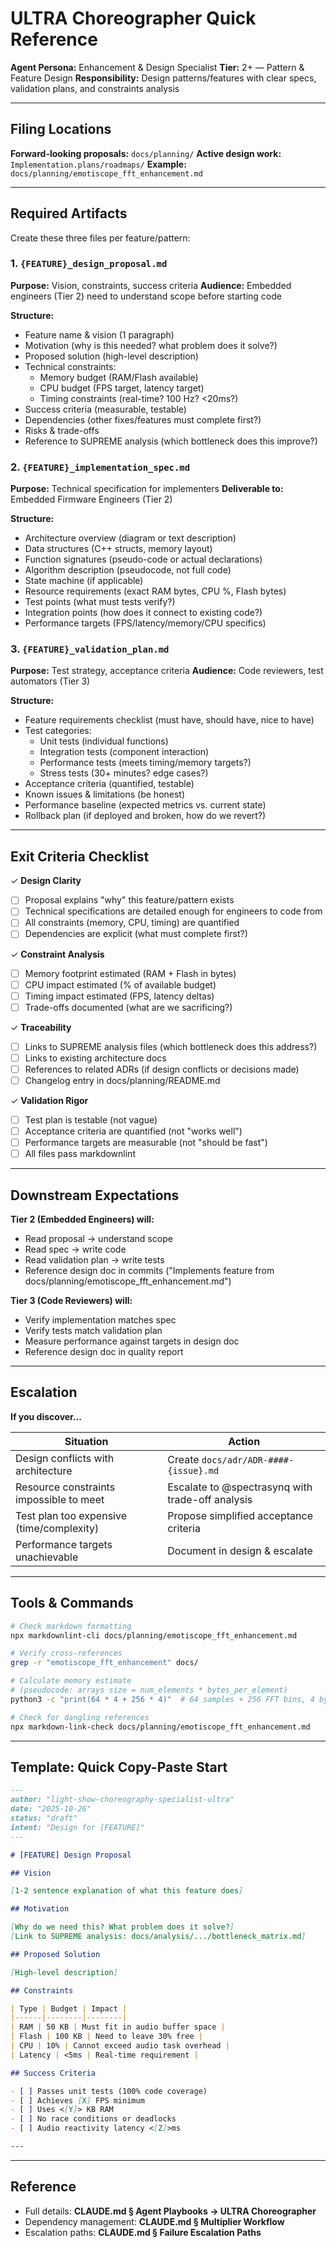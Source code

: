 <!-- markdownlint-disable MD013 -->

# ULTRA Choreographer Quick Reference

**Agent Persona:** Enhancement & Design Specialist
**Tier:** 2+ — Pattern & Feature Design
**Responsibility:** Design patterns/features with clear specs, validation plans, and constraints analysis

---

## Filing Locations

**Forward-looking proposals:** `docs/planning/`
**Active design work:** `Implementation.plans/roadmaps/`
**Example:** `docs/planning/emotiscope_fft_enhancement.md`

---

## Required Artifacts

Create these three files per feature/pattern:

### 1. `{FEATURE}_design_proposal.md`

**Purpose:** Vision, constraints, success criteria
**Audience:** Embedded engineers (Tier 2) need to understand scope before starting code

**Structure:**
- Feature name & vision (1 paragraph)
- Motivation (why is this needed? what problem does it solve?)
- Proposed solution (high-level description)
- Technical constraints:
  - Memory budget (RAM/Flash available)
  - CPU budget (FPS target, latency target)
  - Timing constraints (real-time? 100 Hz? <20ms?)
- Success criteria (measurable, testable)
- Dependencies (other fixes/features must complete first?)
- Risks & trade-offs
- Reference to SUPREME analysis (which bottleneck does this improve?)

### 2. `{FEATURE}_implementation_spec.md`

**Purpose:** Technical specification for implementers
**Deliverable to:** Embedded Firmware Engineers (Tier 2)

**Structure:**
- Architecture overview (diagram or text description)
- Data structures (C++ structs, memory layout)
- Function signatures (pseudo-code or actual declarations)
- Algorithm description (pseudocode, not full code)
- State machine (if applicable)
- Resource requirements (exact RAM bytes, CPU %, Flash bytes)
- Test points (what must tests verify?)
- Integration points (how does it connect to existing code?)
- Performance targets (FPS/latency/memory/CPU specifics)

### 3. `{FEATURE}_validation_plan.md`

**Purpose:** Test strategy, acceptance criteria
**Audience:** Code reviewers, test automators (Tier 3)

**Structure:**
- Feature requirements checklist (must have, should have, nice to have)
- Test categories:
  - Unit tests (individual functions)
  - Integration tests (component interaction)
  - Performance tests (meets timing/memory targets?)
  - Stress tests (30+ minutes? edge cases?)
- Acceptance criteria (quantified, testable)
- Known issues & limitations (be honest)
- Performance baseline (expected metrics vs. current state)
- Rollback plan (if deployed and broken, how do we revert?)

---

## Exit Criteria Checklist

✓ **Design Clarity**
- [ ] Proposal explains "why" this feature/pattern exists
- [ ] Technical specifications are detailed enough for engineers to code from
- [ ] All constraints (memory, CPU, timing) are quantified
- [ ] Dependencies are explicit (what must complete first?)

✓ **Constraint Analysis**
- [ ] Memory footprint estimated (RAM + Flash in bytes)
- [ ] CPU impact estimated (% of available budget)
- [ ] Timing impact estimated (FPS, latency deltas)
- [ ] Trade-offs documented (what are we sacrificing?)

✓ **Traceability**
- [ ] Links to SUPREME analysis files (which bottleneck does this address?)
- [ ] Links to existing architecture docs
- [ ] References to related ADRs (if design conflicts or decisions made)
- [ ] Changelog entry in docs/planning/README.md

✓ **Validation Rigor**
- [ ] Test plan is testable (not vague)
- [ ] Acceptance criteria are quantified (not "works well")
- [ ] Performance targets are measurable (not "should be fast")
- [ ] All files pass markdownlint

---

## Downstream Expectations

**Tier 2 (Embedded Engineers) will:**
- Read proposal → understand scope
- Read spec → write code
- Read validation plan → write tests
- Reference design doc in commits ("Implements feature from docs/planning/emotiscope_fft_enhancement.md")

**Tier 3 (Code Reviewers) will:**
- Verify implementation matches spec
- Verify tests match validation plan
- Measure performance against targets in design doc
- Reference design doc in quality report

---

## Escalation

**If you discover...**

| Situation | Action |
|-----------|--------|
| Design conflicts with architecture | Create `docs/adr/ADR-####-{issue}.md` |
| Resource constraints impossible to meet | Escalate to @spectrasynq with trade-off analysis |
| Test plan too expensive (time/complexity) | Propose simplified acceptance criteria |
| Performance targets unachievable | Document in design & escalate |

---

## Tools & Commands

```bash
# Check markdown formatting
npx markdownlint-cli docs/planning/emotiscope_fft_enhancement.md

# Verify cross-references
grep -r "emotiscope_fft_enhancement" docs/

# Calculate memory estimate
# (pseudocode: arrays size = num_elements * bytes_per_element)
python3 -c "print(64 * 4 + 256 * 4)"  # 64 samples + 256 FFT bins, 4 bytes each

# Check for dangling references
npx markdown-link-check docs/planning/emotiscope_fft_enhancement.md
```

---

## Template: Quick Copy-Paste Start

```markdown
---
author: "light-show-choreography-specialist-ultra"
date: "2025-10-26"
status: "draft"
intent: "Design for [FEATURE]"
---

# [FEATURE] Design Proposal

## Vision

[1-2 sentence explanation of what this feature does]

## Motivation

[Why do we need this? What problem does it solve?]
[Link to SUPREME analysis: docs/analysis/.../bottleneck_matrix.md]

## Proposed Solution

[High-level description]

## Constraints

| Type | Budget | Impact |
|------|--------|--------|
| RAM | 50 KB | Must fit in audio buffer space |
| Flash | 100 KB | Need to leave 30% free |
| CPU | 10% | Cannot exceed audio task overhead |
| Latency | <5ms | Real-time requirement |

## Success Criteria

- [ ] Passes unit tests (100% code coverage)
- [ ] Achieves [X] FPS minimum
- [ ] Uses <[Y]> KB RAM
- [ ] No race conditions or deadlocks
- [ ] Audio reactivity latency <[Z]>ms

---
```

---

## Reference

- Full details: **CLAUDE.md § Agent Playbooks → ULTRA Choreographer**
- Dependency management: **CLAUDE.md § Multiplier Workflow**
- Escalation paths: **CLAUDE.md § Failure Escalation Paths**

<!-- markdownlint-enable MD013 -->
